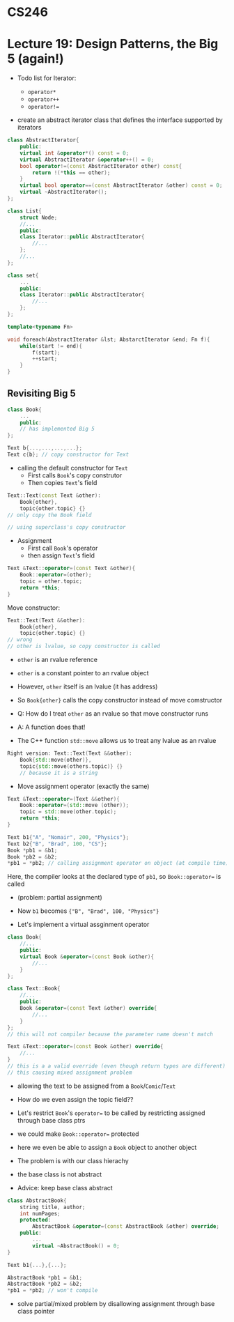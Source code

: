 # CS246
# Lecture 19: Design Patterns, the Big 5 (again!)

- Todo list for Iterator: 
	- `operator*`
	- `operator++`
	- `operator!=`

- create an abstract iterator class that defines the interface supported by iterators

```cpp
class AbstractIterator{
	public:
	virtual int &operator*() const = 0;
	virtual AbstractIterator &operator++() = 0;
	bool operator!=(const AbstractIterator other) const{
		return !(*this == other);
	}
	virtual bool operator==(const AbstractIterator &other) const = 0;
	virtual ~AbstractIterator();
};

class List{
	struct Node;
	//...
	public:
	class Iterator::public AbstractIterator{
		//...
	};
	//...
};

class set{
	...
	public:
	class Iterator::public AbstractIterator{
		//...
	};
};

template<typename Fn>

void foreach(AbstractIterator &lst; AbstarctIterator &end; Fn f){
	while(start != end){
		f(start);
		++start;
	}
}
```
## Revisiting Big 5
```cpp
class Book{
	...
	public:
	// has implemented Big 5
};

Text b{...,...,...,...};
Text c{b}; // copy constructor for Text
```
- calling the default constructor for `Text`
	- First calls `Book`'s copy construtor
	- Then copies `Text`'s field

```cpp
Text::Text(const Text &other):
	Book{other}, 
	topic{other.topic} {}
// only copy the Book field

// using superclass's copy constructor
```
- Assignment
	- First call `Book`'s operator
	- then assign `Text`'s field

```cpp
Text &Text::operator=(const Text &other){
	Book::operator=(other);
	topic = other.topic;
	return *this;
}
```
Move constructor:
```cpp
Text::Text(Text &&other):
	Book{other},
	topic{other.topic} {}
// wrong
// other is lvalue, so copy constructor is called

```

- `other` is an rvalue reference
- `other` is a constant pointer to an rvalue object

- However, `other` itself is an lvalue (it has address)

- So `Book{other}` calls the copy constructor instead of move comstructor

- Q: How do I treat `other` as an rvalue so that move constructor runs 
- A: A function does that!

- The C++ function `std::move` allows us to treat any lvalue as an rvalue

```cpp
Right version: Text::Text(Text &&other):
	Book{std::move(other)},
	topic{std::move(others.topic)} {}
	// because it is a string
```


- Move assignment operator (exactly the same)

```cpp
Text &Text::operator=(Text &&other){
	Book::operator=(std::move (other));
	topic = std::move(other.topic);
	return *this;
}

Text b1{"A", "Nomair", 200, "Physics"};
Text b2{"B", "Brad", 100, "CS"};
Book *pb1 = &b1;
Book *pb2 = &b2;
*pb1 = *pb2; // calling assignment operator on object (at compile time)
```

Here, the compiler looks at the declared type of `pb1`, so `Book::operator=` is called

- (problem: partial assignment)

- Now `b1` becomes `{"B", "Brad", 100, "Physics"}`

- Let's implement a virtual assginment operator

```cpp
class Book{
	//...
	public:
	virtual Book &operator=(const Book &other){
		//...
	}
};

class Text::Book{
	//...
	public:
	Book &operator=(const Text &other) override{
		//...
	}
};
// this will not compiler because the parameter name doesn't match

Text &Text::operator=(const Book &other) override{
	//...
}
// this is a a valid override (even though return types are different)
// this causing mixed assignment problem
```
- allowing the text to be assigned from a `Book`/`Comic`/`Text`

- How do we even assign the topic field??

- Let's restrict `Book`'s `operator=` to be called by restricting assigned through base class ptrs

- we could make `Book::operator=` protected

- here we even be able to assign a `Book` object to another object

- The problem is with our class hierachy

- the base class is not abstract

- Advice: keep base class abstract

```cpp
class AbstractBook{
	string title, author;
	int numPages;
	protected:
		AbstractBook &operator=(const AbstractBook &other) override;
	public:
		...
		virtual ~AbstractBook() = 0;
}

Text b1{...},{...};

AbstractBook *pb1 = &b1;
AbstractBook *pb2 = &b2;
*pb1 = *pb2; // won't compile
```

- solve partial/mixed problem by disallowing assignment through base class pointer

